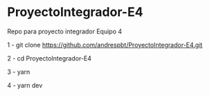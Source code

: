 # ProyectoIntegrador-E4
Repo para proyecto integrador Equipo 4

1 - git clone https://github.com/andrespbt/ProyectoIntegrador-E4.git

2 - cd ProyectoIntegrador-E4

3 - yarn

4 - yarn dev
